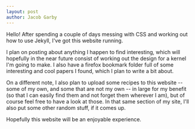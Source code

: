 ```yaml
---
layout: post
author: Jacob Garby
---
```


Hello! After spending a couple of days messing with CSS and working out how to use Jekyll, I've got this website running.

I plan on posting about anything I happen to find interesting, which will hopefully in the near future consist of working out the design for a kernel I'm going to make. I also have a firefox bookmark folder full of some interesting and cool papers I found, which I plan to write a bit about.

On a different note, I also plan to upload some recipes to this website -- some of my own, and some that are not my own -- in large for my benefit (so that I can easily find them and not forget them wherever I am), but of course feel free to have a look at those. In that same section of my site, I'll also put some other random stuff, if it comes up.

Hopefully this website will be an enjoyable experience.
